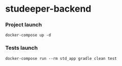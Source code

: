 # studeeper-backend

### Project launch
```
docker-compose up -d
```

### Tests launch
```
docker-compose run --rm std_app gradle clean test
```
